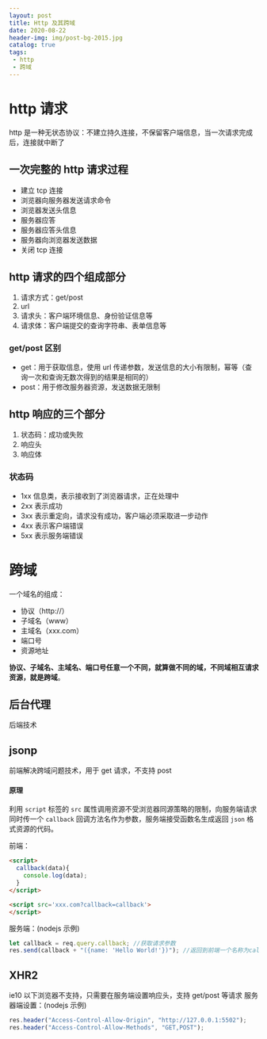 ```yaml
---
layout: post
title: Http 及其跨域
date: 2020-08-22
header-img: img/post-bg-2015.jpg
catalog: true
tags:
 - http
 - 跨域
---
```


# http 请求

http 是一种无状态协议：不建立持久连接，不保留客户端信息，当一次请求完成后，连接就中断了

## 一次完整的 http 请求过程

- 建立 tcp 连接
- 浏览器向服务器发送请求命令
- 浏览器发送头信息
- 服务器应答
- 服务器应答头信息
- 服务器向浏览器发送数据
- 关闭 tcp 连接

## http 请求的四个组成部分

1. 请求方式：get/post
2. url
3. 请求头：客户端环境信息、身份验证信息等
4. 请求体：客户端提交的查询字符串、表单信息等

### get/post 区别

- get：用于获取信息，使用 url 传递参数，发送信息的大小有限制，幂等（查询一次和查询无数次得到的结果是相同的）
- post：用于修改服务器资源，发送数据无限制

## http 响应的三个部分

1.  状态码：成功或失败
2.  响应头
3.  响应体

### 状态码

- 1xx 信息类，表示接收到了浏览器请求，正在处理中
- 2xx 表示成功
- 3xx 表示重定向，请求没有成功，客户端必须采取进一步动作
- 4xx 表示客户端错误
- 5xx 表示服务端错误

# 跨域

一个域名的组成：

- 协议（http://）
- 子域名（www）
- 主域名（xxx.com）
- 端口号
- 资源地址

**协议、子域名、主域名、端口号任意一个不同，就算做不同的域，不同域相互请求资源，就是跨域**。

## 后台代理
后端技术
## jsonp

前端解决跨域问题技术，用于 get 请求，不支持 post

#### 原理

利用 `script` 标签的 `src` 属性调用资源不受浏览器同源策略的限制，向服务端请求同时传一个 `callback` 回调方法名作为参数，服务端接受函数名生成返回 `json` 格式资源的代码。

前端：

```html
<script>
  callback(data){
    console.log(data);
  }
</script>

<script src='xxx.com?callback=callback'>
</script>
```

服务端：(nodejs 示例)

```js
let callback = req.query.callback; //获取请求参数
res.send(callback + "({name: 'Hello World!'})"); //返回到前端一个名称为callback的js函数并执行，这样在前端页面只需要定义了一个callback的函数，就可以接收到后端的数据并处理
```

## XHR2

ie10 以下浏览器不支持，只需要在服务端设置响应头，支持 get/post 等请求
服务器端设置：(nodejs 示例)

```js
res.header("Access-Control-Allow-Origin", "http://127.0.0.1:5502");
res.header("Access-Control-Allow-Methods", "GET,POST");
```
